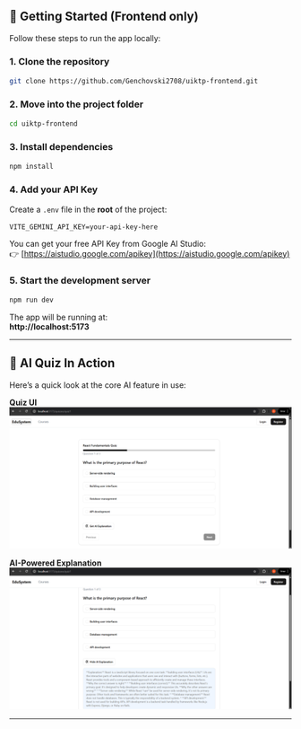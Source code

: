 ## 🚀 Getting Started (Frontend only)

Follow these steps to run the app locally:

### 1. Clone the repository
```bash
git clone https://github.com/Genchovski2708/uiktp-frontend.git
```

### 2. Move into the project folder
```bash
cd uiktp-frontend
```

### 3. Install dependencies
```bash
npm install
```

### 4. Add your API Key
Create a `.env` file in the **root** of the project:

```env
VITE_GEMINI_API_KEY=your-api-key-here
```

You can get your free API Key from Google AI Studio:  
👉 [https://aistudio.google.com/apikey](https://aistudio.google.com/apikey)

### 5. Start the development server
```bash
npm run dev
```

The app will be running at:  
**http://localhost:5173**

---

## 🧠 AI Quiz In Action

Here’s a quick look at the core AI feature in use:

**Quiz UI**  
![Quiz UI](./public/assets/quiz.png)

**AI-Powered Explanation**  
![AI Explanation](./public/assets/quizAiExplanation.png)

---
